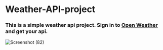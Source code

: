 # Weather-API-project

### This is a simple weather api project. Sign in to [Open Weather](https://openweathermap.org/api) and get your api.


![Screenshot (82)](https://user-images.githubusercontent.com/77429149/147636192-c4059565-ca1e-470b-9538-b2d73c2836ed.png)
